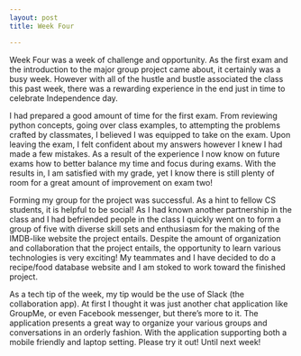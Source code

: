 ```yaml
---
layout: post
title: Week Four

---
```


Week Four was a week of challenge and opportunity. As the first exam and the introduction to the major group project came about, it certainly was a busy week. However with all of the hustle and bustle associated the class this past week, there was a rewarding experience in the end just in time to celebrate Independence day. 

I had prepared a good amount of time for the first exam. From reviewing python concepts, going over class examples, to attempting the problems crafted by classmates, I believed I was equipped to take on the exam. Upon leaving the exam, I felt confident about my answers however I knew I had made a few mistakes. As a result of the experience I now know on future exams how to better balance my time and focus during exams. With the results in, I am satisfied with my grade, yet I know there is still plenty of room for a great amount of improvement on exam two!

Forming my group for the project was successful. As a hint to fellow CS students, it is helpful to be social! As I had known another partnership in the class and I had befriended people in the class I quickly went on to form a group of five with diverse skill sets and enthusiasm for the making of the IMDB-like website the project entails. Despite the amount of organization and collaboration that the project entails, the opportunity to learn various technologies is very exciting!  My teammates and I have decided to do a recipe/food database website and I am stoked to work toward the finished project.

As a tech tip of the week, my tip would be the use of Slack (the collaboration app). At first I thought it was just another chat application like GroupMe, or even Facebook messenger, but there’s more to it. The application presents a great way to organize your various groups and conversations in an orderly fashion. With the application supporting both a mobile friendly and laptop setting. Please try it out! Until next week!

